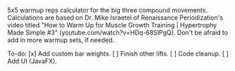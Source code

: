 5x5 warmup reps calculator for the big three compound movements.
Calculations are based on Dr. Mike Israetel of Renaissance Periodization's video titled "How to Warm Up for Muscle Growth Training | Hypertrophy Made Simple #3" (youtube.com/watch?v=HDq-68SlPgQ).
Don't be afraid to add in more warmup sets, if needed.

To-do:
[x] Add custom bar weights.
[ ] Finish other lifts.
[ ] Code cleanup.
[ ] Add UI (JavaFX).